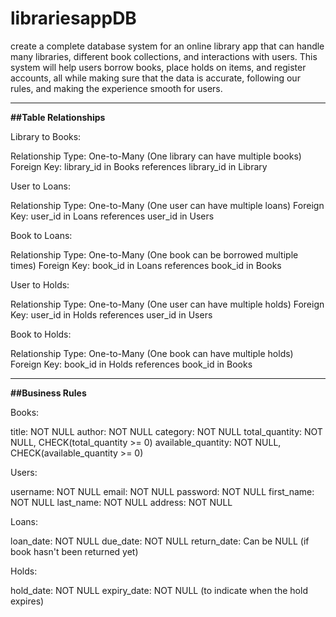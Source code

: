 # librariesappDB
create a complete database system for an online library app that can handle many libraries, different book collections, and interactions with users. This system will help users borrow books, place holds on items, and register accounts, all while making sure that the data is accurate, following our rules, and making the experience smooth for users.

---
**##Table Relationships**

Library to Books:

Relationship Type: One-to-Many (One library can have multiple books)
Foreign Key: library_id in Books references library_id in Library

User to Loans:

Relationship Type: One-to-Many (One user can have multiple loans)
Foreign Key: user_id in Loans references user_id in Users

Book to Loans:

Relationship Type: One-to-Many (One book can be borrowed multiple times)
Foreign Key: book_id in Loans references book_id in Books

User to Holds:

Relationship Type: One-to-Many (One user can have multiple holds)
Foreign Key: user_id in Holds references user_id in Users

Book to Holds:

Relationship Type: One-to-Many (One book can have multiple holds)
Foreign Key: book_id in Holds references book_id in Books

***
**##Business Rules**

Books:

title: NOT NULL
author: NOT NULL
category: NOT NULL
total_quantity: NOT NULL, CHECK(total_quantity >= 0)
available_quantity: NOT NULL, CHECK(available_quantity >= 0)

Users:

username: NOT NULL
email: NOT NULL
password: NOT NULL
first_name: NOT NULL
last_name: NOT NULL
address: NOT NULL

Loans:

loan_date: NOT NULL
due_date: NOT NULL
return_date: Can be NULL (if book hasn't been returned yet)

Holds:

hold_date: NOT NULL
expiry_date: NOT NULL (to indicate when the hold expires)
